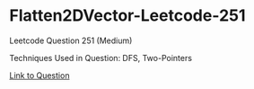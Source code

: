 # Flatten2DVector-Leetcode-251

Leetcode Question 251 (Medium)

Techniques Used in Question:
DFS, Two-Pointers

[Link to Question](https://leetcode.com/problems/flatten-2d-vector/)

